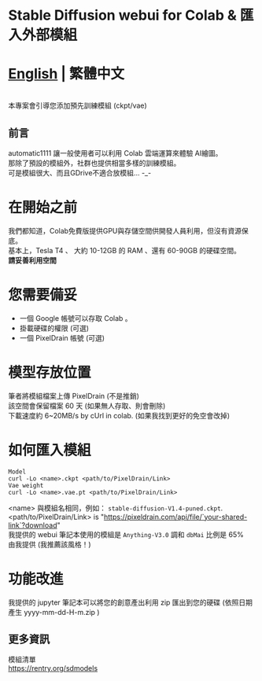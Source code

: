 # Stable Diffusion webui for Colab & 匯入外部模組

# [English](../README.md) | 繁體中文

<br>本專案會引導您添加預先訓練模組 (ckpt/vae)

## 前言
automatic1111 讓一般使用者可以利用 Colab 雲端運算來體驗 AI繪圖。<br>
那除了預設的模組外，社群也提供相當多樣的訓練模組。<br>
可是模組很大、而且GDrive不適合放模組... -_-


# 在開始之前
我們都知道，Colab免費版提供GPU與存儲空間供開發人員利用，但沒有資源保底。<br>
基本上，Tesla T4 、 大約 10-12GB 的 RAM 、還有 60-90GB 的硬碟空間。
<br> **請妥善利用空間**
<br>

# 您需要備妥
 * 一個 Google 帳號可以存取 Colab 。
 * 掛載硬碟的權限 (可選)
 * 一個 PixelDrain 帳號  (可選)

# 模型存放位置
筆者將模組檔案上傳 PixelDrain (不是推銷)<br>
該空間會保留檔案 60 天 (如果無人存取、則會刪除)<br>
下載速度約 6~20MB/s by cUrl in colab. (如果我找到更好的免空會改掉)

# 如何匯入模組
```
Model
curl -Lo <name>.ckpt <path/to/PixelDrain/Link>
Vae weight
curl -Lo <name>.vae.pt <path/to/PixelDrain/Link>
```
\<name> 與模組名相同，例如： `stable-diffusion-V1.4-puned.ckpt`. <br>
\<path/to/PixelDrain/Link> is "https://pixeldrain.com/api/file/`your-shared-link`?download"
 <br> 我提供的 webui 筆記本使用的模組是 `Anything-V3.0` 調和 `dbMai` 比例是 65% 
 <br>由我提供 (我推薦該風格！)

 # 功能改進
 我提供的 jupyter 筆記本可以將您的創意產出利用 zip 匯出到您的硬碟 (依照日期產生 yyyy-mm-dd-H-m.zip )

 ## 更多資訊
 模組清單 <br>
https://rentry.org/sdmodels